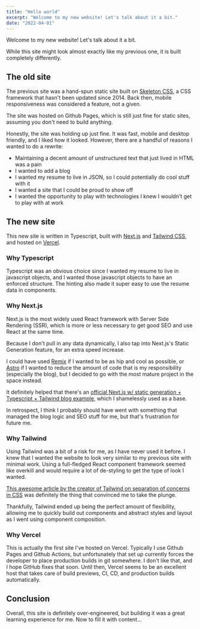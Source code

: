 ```yaml
---
title: "Hello world"
excerpt: "Welcome to my new website! Let's talk about it a bit."
date: "2022-04-01"
---
```


Welcome to my new website! Let's talk about it a bit.

While this site might look almost exactly like my previous one, it is built completely differently.

## The old site

The previous site was a hand-spun static site built on [Skeleton CSS](https://github.com/dhg/Skeleton), a CSS framework that hasn't been updated since 2014. Back then, mobile responsiveness was considered a feature, not a given.

The site was hosted on Github Pages, which is still just fine for static sites, assuming you don't need to build anything.

Honestly, the site was holding up just fine. It was fast, mobile and desktop friendly, and I liked how it looked. However, there are a handful of reasons I wanted to do a rewrite:

- Maintaining a decent amount of unstructured text that just lived in HTML was a pain
- I wanted to add a blog
- I wanted my resume to live in JSON, so I could potentially do cool stuff with it
- I wanted a site that I could be proud to show off
- I wanted the opportunity to play with technologies I knew I wouldn't get to play with at work

## The new site

This new site is written in Typescript, built with [Next.js](https://nextjs.org/) and [Tailwind CSS](https://tailwindcss.com/), and hosted on [Vercel](https://vercel.com/).

### Why Typescript

Typescript was an obvious choice since I wanted my resume to live in javascript objects, and I wanted those javascript objects to have an enforced structure. The hinting also made it super easy to use the resume data in components.

### Why Next.js

Next.js is the most widely used React framework with Server Side Rendering (SSR), which is more or less necessary to get good SEO and use React at the same time.

Because I don't pull in any data dynamically, I also tap into Next.js's Static Generation feature, for an extra speed increase.

I could have used [Remix](https://remix.run/) if I wanted to be as hip and cool as possible, or [Astro](https://astro.build/) if I wanted to reduce the amount of code that is my responsibility (especially the blog), but I decided to go with the most mature project in the space instead.

It definitely helped that there's an [official Next.js w/ static generation + Typescript + Tailwind blog example](https://github.com/vercel/next.js/tree/canary/examples/blog-starter-typescript), which I shamelessly used as a base.

In retrospect, I think I probably should have went with something that managed the blog logic and SEO stuff for me, but that's frustration for future me.

### Why Tailwind

Using Tailwind was a bit of a risk for me, as I have never used it before. I knew that I wanted the website to look very similar to my previous site with minimal work. Using a full-fledged React component framework seemed like overkill and would require a lot of de-styling to get the type of look I wanted.

[This awesome article by the creator of Tailwind on separation of concerns in CSS](https://adamwathan.me/css-utility-classes-and-separation-of-concerns/) was definitely the thing that convinced me to take the plunge.

Thankfully, Tailwind ended up being the perfect amount of flexibility, allowing me to quickly build out components and abstract styles and layout as I went using component composition.

### Why Vercel

This is actually the first site I've hosted on Vercel. Typically I use Github Pages and Github Actions, but unfortunately that set up currently forces the developer to place production builds in git somewhere. I don't like that, and I hope GitHub fixes that soon. Until then, Vercel seems to be an excellent host that takes care of build previews, CI, CD, and production builds automatically.

## Conclusion

Overall, this site is definitely over-engineered, but building it was a great learning experience for me. Now to fill it with content...
